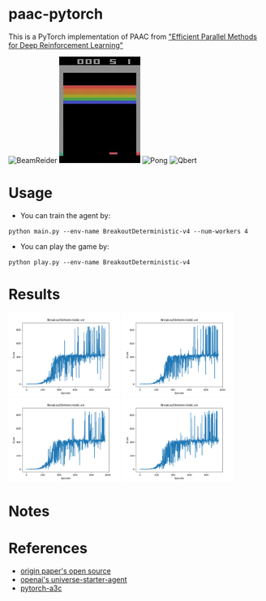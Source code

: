 # paac-pytorch

This is a PyTorch implementation of PAAC from ["Efficient Parallel Methods for Deep Reinforcement Learning"](https://arxiv.org/abs/1705.04862)

![BeamReider](./assets/BeamRider.gif)  ![Breakout](./assets/Breakout.gif)  ![Pong](./assets/Pong.gif)  ![Qbert](./assets/Qbert.gif)

# Usage
- You can train the agent by:

```
python main.py --env-name BreakoutDeterministic-v4 --num-workers 4
```

- You can play the game by:
```
python play.py --env-name BreakoutDeterministic-v4
```

# Results

<p float="first 4 envs">
  <img src="./assets/breakout/env_0.png" width="220" heigh="150">
  <img src="./assets/breakout/env_1.png" width="220" heigh="150">
  <img src="./assets/breakout/env_2.png" width="220" heigh="150">
  <img src="./assets/breakout/env_3.png" width="220" heigh="150">
</p>

# Notes



# References

- [origin paper's open source](https://github.com/Alfredvc/paac)
- [openai's universe-starter-agent](https://github.com/openai/universe-starter-agent)
- [pytorch-a3c](https://github.com/ikostrikov/pytorch-a3c)

